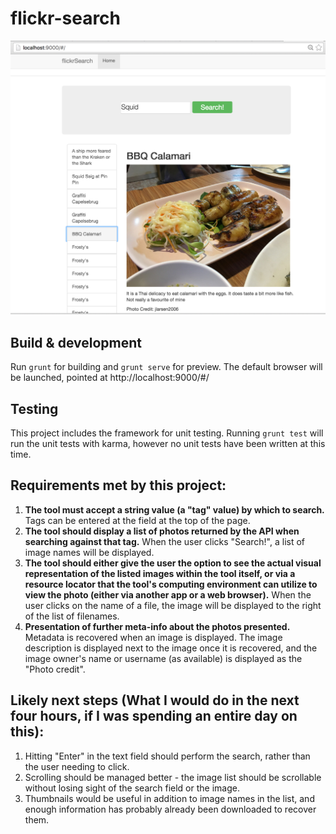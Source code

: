 # flickr-search

![screenshot](Sample.png)

## Build & development

Run `grunt` for building and `grunt serve` for preview.  The default browser will be launched, pointed at http://localhost:9000/#/

## Testing

This project includes the framework for unit testing.  Running `grunt test` will run the unit tests with karma, however no unit tests have been written at this time.

## Requirements met by this project:

1. **The tool must accept a string value (a "tag" value) by which to search.**  Tags can be entered at the field at the top of the page.
2. **The tool should display a list of photos returned by the API when searching against that tag.**  When the user clicks "Search!", a list of image names will be displayed.
3. **The tool should either give the user the option to see the actual visual representation of the listed images within the tool itself, or via a resource locator that the tool's computing environment can utilize to view the photo (either via another app or a web browser).** When the user clicks on the name of a file, the image will be displayed to the right of the list of filenames.
4. **Presentation of further meta-info about the photos presented.**  Metadata is recovered when an image is displayed.  The image description is displayed next to the image once it is recovered, and the image owner's name or username (as available) is displayed as the "Photo credit".

## Likely next steps (What I would do in the next four hours, if I was spending an entire day on this):

1. Hitting "Enter" in the text field should perform the search, rather than the user needing to click.
2. Scrolling should be managed better - the image list should be scrollable without losing sight of the search field or the image.
3. Thumbnails would be useful in addition to image names in the list, and enough information has probably already been downloaded to recover them.
